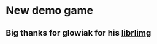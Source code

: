 # New demo game

## Big thanks for glowiak for his [librlimg](https://codeberg.org/glowiak/librlimg)